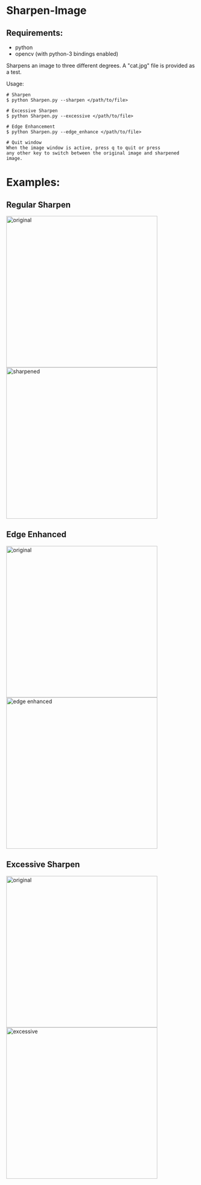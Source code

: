 # Sharpen-Image

## Requirements:
- python
- opencv (with python-3 bindings enabled)

Sharpens an image to three different degrees.
A "cat.jpg" file is provided as a test.

Usage:

    # Sharpen
    $ python Sharpen.py --sharpen </path/to/file>

    # Excessive Sharpen
    $ python Sharpen.py --excessive </path/to/file>

    # Edge Enhancement
    $ python Sharpen.py --edge_enhance </path/to/file>

    # Quit window
    When the image window is active, press q to quit or press
    any other key to switch between the original image and sharpened image.

# Examples:

## Regular Sharpen
<img width="400" alt="original" src="https://user-images.githubusercontent.com/17066229/34965349-7b8d604c-faa7-11e7-848c-22f0a1022b5c.png"><img width="400" alt="sharpened" src="https://user-images.githubusercontent.com/17066229/34965352-7cee969a-faa7-11e7-841c-692ecd733843.png">

## Edge Enhanced
<img width="400" alt="original" src="https://user-images.githubusercontent.com/17066229/34965354-7f19c03e-faa7-11e7-8844-4c98b4ac4574.png"><img width="400" alt="edge enhanced" src="https://user-images.githubusercontent.com/17066229/34965355-80c87f1a-faa7-11e7-82a8-fc53bae3fa9a.png">

## Excessive Sharpen
<img width="400" alt="original" src="https://user-images.githubusercontent.com/17066229/34965346-78cdd792-faa7-11e7-8c0a-f116de890de8.png"><img width="400" alt="excessive" src="https://user-images.githubusercontent.com/17066229/34965347-7a3a52e0-faa7-11e7-94a3-6fa8b03162ab.png">
